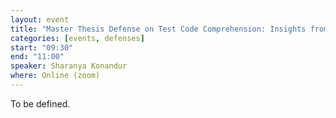 ```yaml
---
layout: event
title: "Master Thesis Defense on Test Code Comprehension: Insights from an Eye Tracker"
categories: [events, defenses]
start: "09:30"
end: "11:00"
speaker: Sharanya Konandur
where: Online (zoom)
---
```


To be defined.